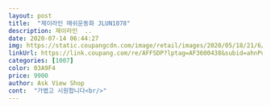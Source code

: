 ```yaml
---
layout: post 
title:  "제이라인 매쉬운동화 JLUN1078" 
description: 제이라인  ..
date: 2020-07-14 06:44:27 
img: https://static.coupangcdn.com/image/retail/images/2020/05/18/21/6/73c235ca-fb20-447d-a5e8-4a875c937a36.jpg 
linkUrl: https://link.coupang.com/re/AFFSDP?lptag=AF3600438&subid=ahnPublicAsk&pageKey=1609929153&itemId=2749503960&vendorItemId=70739469178&traceid=V0-113-cac42ac857b5fde4 
categories: [1007] 
color: 03A9F4 
price: 9900 
author: Ask View Shop 
cont:  "가볍고 시원합니다<br/>" 
---
```

